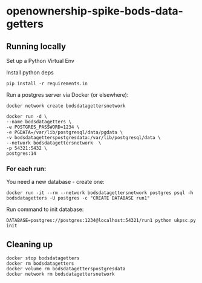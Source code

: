 # openownership-spike-bods-data-getters

## Running locally

Set up a Python Virtual Env

Install python deps

    pip install -r requirements.in 

Run a postgres server via Docker (or elsewhere):

    docker network create bodsdatagettersnetwork

    docker run -d \
    --name bodsdatagetters \
    -e POSTGRES_PASSWORD=1234 \
    -e PGDATA=/var/lib/postgresql/data/pgdata \
    -v bodsdatagetterspostgresdata:/var/lib/postgresql/data \
    --network bodsdatagettersnetwork  \
    -p 54321:5432 \
    postgres:14

### For each run:

You need a new database - create one:

    docker run -it --rm --network bodsdatagettersnetwork postgres psql -h bodsdatagetters -U postgres -c "CREATE DATABASE run1"

Run command to init database:

    DATABASE=postgres://postgres:1234@localhost:54321/run1 python ukpsc.py init







## Cleaning up

    docker stop bodsdatagetters
    docker rm bodsdatagetters
    docker volume rm bodsdatagetterspostgresdata
    docker network rm bodsdatagettersnetwork


